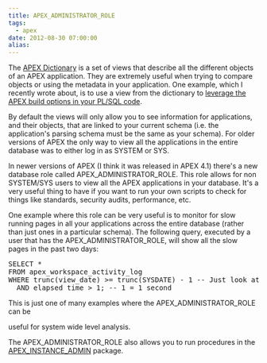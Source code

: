 ```yaml
---
title: APEX_ADMINISTRATOR_ROLE
tags:
  - apex
date: 2012-08-30 07:00:00
alias:
---
```


The [APEX Dictionary](http://www.talkapex.com/2008/11/how-to-list-apex-dictionary-views-using.html) is a set of views that describe all the different objects of an APEX application. They are extremely useful when trying to compare objects or using the metadata in your application. One example, which I recently wrote about, is to use a view from the dictionary to [leverage the APEX build options in your PL/SQL code](http://www.talkapex.com/2012/08/integrating-build-options-in-your-plsql.html).

By default the views will only allow you to see information for applications, and their objects, that are linked to your current schema (i.e. the application's parsing schema must be the same as your schema). For older versions of APEX the only way to view all the applications in the entire database was to either log in as SYSTEM or SYS.

In newer versions of APEX (I think it was released in APEX 4.1) there's a new database role called APEX_ADMINISTRATOR_ROLE. This role allows for non SYSTEM/SYS users to view all the APEX applications in your database. It's a very useful thing to have if you want to run your own scripts to check for things like standards, security audits, performance, etc.

One example where this role can be very useful is to monitor for slow running pages in all your applications across the entire database (rather than just ones in a particular schema). The following query, executed by a user that has the APEX_ADMINISTRATOR_ROLE, will show all the slow pages in the past two days:
<pre class="brush: sql; highlight: []">
SELECT *
FROM apex_workspace_activity_log
WHERE trunc(view_date) >= trunc(SYSDATE) - 1 -- Just look at the past 2 days
  AND elapsed_time > 1; -- 1 = 1 second
</pre>This is just one of many examples where the APEX_ADMINISTRATOR_ROLE can be
useful for system wide level analysis.

The APEX_ADMINISTRATOR_ROLE also allows you to run procedures in the [APEX_INSTANCE_ADMIN](http://docs.oracle.com/cd/E23903_01/doc/doc.41/e21676/apex_instance.htm#CACGJEDD) package.
